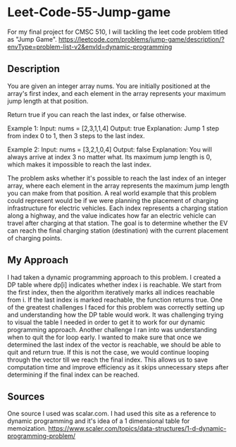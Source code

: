 # Leet-Code-55-Jump-game
For my final project for CMSC 510, I will tackling the leet code problem titled as "Jump Game". 
https://leetcode.com/problems/jump-game/description/?envType=problem-list-v2&envId=dynamic-programming

## Description
You are given an integer array nums. You are initially positioned at the array's first index, and each element in the array represents your maximum jump length at that position. 

Return true if you can reach the last index, or false otherwise.

Example 1:
Input: nums = [2,3,1,1,4]
Output: true
Explanation: Jump 1 step from index 0 to 1, then 3 steps to the last index.


Example 2:
Input: nums = [3,2,1,0,4]
Output: false
Explanation: You will always arrive at index 3 no matter what. Its maximum jump length is 0, which makes it impossible to reach the last index.

The problem asks whether it's possible to reach the last index of an integer array, where each element in the array represents the maximum jump length you can make from that position. A real world example that this problem could represent would be if we were planning the placement of charging infrastructure for electric vehicles. Each index represents a charging station along a highway, and the value indicates how far an electric vehicle can travel after charging at that station. The goal is to determine whether the EV can reach the final charging station (destination) with the current placement of charging points.

## My Approach
I had taken a dynamic programming approach to this problem. I created a DP table where dp[i] indicates whether index i is reachable. We start from the first index, then the algorithm iteratively marks all indices reachable from i. If the last index is marked reachable, the function returns true. One of the greatest challenges I faced for this problem was correctly setting up and understanding how the DP table would work. It was challenging trying to visual the table I needed in order to get it to work for our dynamic programming approach. Another challenge I ran into was understanding when to quit the for loop early. I wanted to make sure that once we determined the last index of the vector is reachable, we should be able to quit and return true. If this is not the case, we would continue looping through the vector till we reach the final index. This allows us to save computation time and improve efficiency as it skips unnecessary steps after determining if the final index can be reached. 

## Sources
One source I used was scalar.com. I had used this site as a reference to dynamic programming and it's idea of a 1 dimensional table for memoization. https://www.scaler.com/topics/data-structures/1-d-dynamic-programming-problem/


